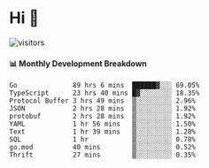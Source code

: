 # Hi 👋
 
![visitors](https://visitor-badge.glitch.me/badge?page_id=sorcererxw.sorcererx)

#### 📊 Monthly Development Breakdown

<!--START_SECTION:waka-->
```text
Go              89 hrs 6 mins  ██████▓░░░ 69.05%
TypeScript      23 hrs 40 mins █▓░░░░░░░░ 18.35%
Protocol Buffer 3 hrs 49 mins  ▒░░░░░░░░░ 2.96%
JSON            2 hrs 28 mins  ▒░░░░░░░░░ 1.92%
protobuf        2 hrs 28 mins  ▒░░░░░░░░░ 1.92%
YAML            1 hr 56 mins   ▒░░░░░░░░░ 1.50%
Text            1 hr 39 mins   ▒░░░░░░░░░ 1.28%
SQL             1 hr           ▒░░░░░░░░░ 0.78%
go.mod          40 mins        ▒░░░░░░░░░ 0.52%
Thrift          27 mins        ▒░░░░░░░░░ 0.35%
```
<!--END_SECTION:waka-->
